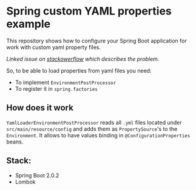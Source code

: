 # Spring custom YAML properties example

This repository shows how to configure your 
Spring Boot application for work with custom yaml property files.

_Linked issue on [stackowerflow](https://stackoverflow.com/questions/50684737/spring-boot-custom-properties-configuration-and-tests)
which describes the problem._

So, to be able to load properties from yaml files you need:
* To implement `EnvironmentPostProcessor`
* To register it in `spring.factories`

## How does it work
`YamlLoaderEnvironmentPostProcessor` reads all `.yml` files located under `src/main/resource/config`
and adds them as `PropertySource`'s to the `Environment`. It allows to have values binding in
`@ConfigurationProperties` beans. 

## Stack:
* Spring Boot 2.0.2
* Lombok
